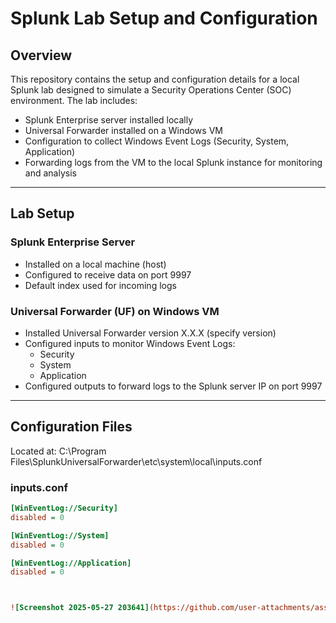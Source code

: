# Splunk Lab Setup and Configuration

## Overview

This repository contains the setup and configuration details for a local Splunk lab designed to simulate a Security Operations Center (SOC) environment. The lab includes:

- Splunk Enterprise server installed locally
- Universal Forwarder installed on a Windows VM
- Configuration to collect Windows Event Logs (Security, System, Application)
- Forwarding logs from the VM to the local Splunk instance for monitoring and analysis

---

## Lab Setup

### Splunk Enterprise Server

- Installed on a local machine (host)
- Configured to receive data on port 9997
- Default index used for incoming logs

### Universal Forwarder (UF) on Windows VM

- Installed Universal Forwarder version X.X.X (specify version)
- Configured inputs to monitor Windows Event Logs:
  - Security
  - System
  - Application
- Configured outputs to forward logs to the Splunk server IP on port 9997

---

## Configuration Files

Located at:
C:\Program Files\SplunkUniversalForwarder\etc\system\local\inputs.conf

### inputs.conf

```ini
[WinEventLog://Security]
disabled = 0

[WinEventLog://System]
disabled = 0

[WinEventLog://Application]
disabled = 0



![Screenshot 2025-05-27 203641](https://github.com/user-attachments/assets/edd1c4df-6bc2-42b8-b34b-9ae7ccaa8d45)

